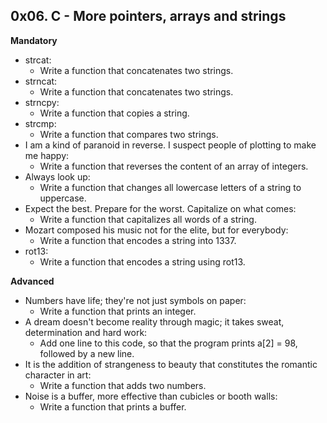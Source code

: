 ## 0x06. C - More pointers, arrays and strings

**Mandatory**

- strcat:
  - Write a function that concatenates two strings.
- strncat:
  - Write a function that concatenates two strings.
- strncpy:
  - Write a function that copies a string.
- strcmp:
  - Write a function that compares two strings.
- I am a kind of paranoid in reverse. I suspect people of plotting to make me happy:
  - Write a function that reverses the content of an array of integers.
- Always look up:
  - Write a function that changes all lowercase letters of a string to uppercase.
- Expect the best. Prepare for the worst. Capitalize on what comes:
  - Write a function that capitalizes all words of a string.
- Mozart composed his music not for the elite, but for everybody:
  - Write a function that encodes a string into 1337.
- rot13:
  - Write a function that encodes a string using rot13.

**Advanced**

- Numbers have life; they're not just symbols on paper:
  - Write a function that prints an integer.
- A dream doesn't become reality through magic; it takes sweat, determination and hard work:
  - Add one line to this code, so that the program prints a[2] = 98, followed by a new line.
- It is the addition of strangeness to beauty that constitutes the romantic character in art:
  - Write a function that adds two numbers.
- Noise is a buffer, more effective than cubicles or booth walls:
  - Write a function that prints a buffer.